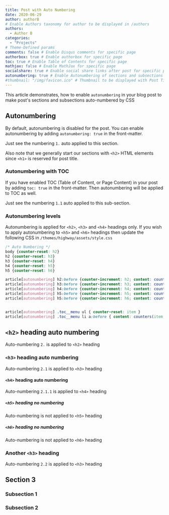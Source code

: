 ```yaml
---
title: Post with Auto Numbering
date: 2020-06-29
author: authorB
# Enable Authors taxonomy for author to be displayed in /authors
authors: 
  - Author B
categories:
  - "Projects"
# Theme-Defined params
comments: false # Enable Disqus comments for specific page
authorbox: true # Enable authorbox for specific page
toc: true # Enable Table of Contents for specific page
mathjax: false # Enable MathJax for specific page
socialshare: true # Enable social share links after post for specific page
autonumbering: true # Enable Autonumbering of sections and subsections for specific page
#thumbnail: "/img/favicon.ico" # Thumbnail to be displayed with Post Title
---
```


This article demonstrates, how to enable `autonumbering` in your blog post to make post's sections and subsections auto-numbered by CSS
<!--more-->

## Autonumbering
By default, autonumbering is disabled for the post. You can enable autonumbering by adding `autonumbering: true` in the front-matter.

Just see the numbering `1.` auto applied to this section.

Also note that we generally start our sections with `<h2>` HTML elements since `<h1>` is reserved for post title.

### Autonumbering with TOC
If you have enabled TOC (Table of Content, or Page Content) in your post by adding `toc: true` in the front-matter. Then autonumbering will be applied to TOC as well.

Just see the numbering `1.1` auto applied to this sub-section.

### Autonumbering levels
Autonumbering is applied for `<h2>`, `<h3>` and `<h4>` headings only. If you wish to apply autonumbering to `<h5>` and `<h6>` headings then update the following CSS in `/themes/highway/assets/style.css`

```css
/* Auto Numbering */
body {counter-reset: h2}
h2 {counter-reset: h3}
h3 {counter-reset: h4}
h4 {counter-reset: h5}
h5 {counter-reset: h6}

article[autonumbering] h2:before {counter-increment: h2; content: counter(h2) ". "}
article[autonumbering] h3:before {counter-increment: h3; content: counter(h2) "." counter(h3) ". "}
article[autonumbering] h4:before {counter-increment: h4; content: counter(h2) "." counter(h3) "." counter(h4) ". "}
article[autonumbering] h5:before {counter-increment: h5; content: counter(h2) "." counter(h3) "." counter(h4) ". " counter(h5) ". "}
article[autonumbering] h5:before {counter-increment: h6; content: counter(h2) "." counter(h3) "." counter(h4) ". " counter(h5) ". " counter(h6) ". "}


article[autonumbering] .toc__menu ul { counter-reset: item }
article[autonumbering] .toc__menu li a:before { content: counters(item, ".") ". "; counter-increment: item }
```

## `<h2>` heading auto numbering

Auto-numbering `2.` is applied to `<h2>` heading

### `<h3>` heading auto numbering

Auto-numbering `2.1` is applied to `<h3>` heading

#### `<h4>` heading auto numbering

Auto-numbering `2.1.1` is applied to `<h4>` heading

##### `<h5>` heading no numbering
Auto-numbering is not applied to `<h5>` heading

##### `<h6>` heading no numbering
Auto-numbering is not applied to `<h6>` heading

### Another `<h3>` heading

Auto-numbering `2.2` is applied to `<h3>` heading


## Section 3

### Subsection 1

### Subsection 2